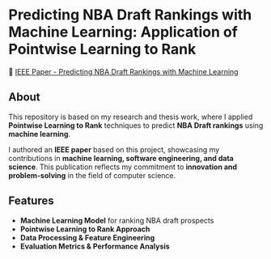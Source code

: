 # Predicting NBA Draft Rankings with Machine Learning: Application of Pointwise Learning to Rank

📄 [IEEE Paper - Predicting NBA Draft Rankings with Machine Learning](./IEEE_article_thesis_work.pdf)

## About  
This repository is based on my research and thesis work, where I applied **Pointwise Learning to Rank** techniques to predict **NBA Draft rankings** using **machine learning**.  

I authored an **IEEE paper** based on this project, showcasing my contributions in **machine learning, software engineering, and data science**. This publication reflects my commitment to **innovation and problem-solving** in the field of computer science.  

## Features  
- **Machine Learning Model** for ranking NBA draft prospects  
- **Pointwise Learning to Rank Approach**  
- **Data Processing & Feature Engineering**  
- **Evaluation Metrics & Performance Analysis**  

